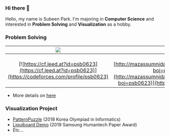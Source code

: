 ### Hi there 👋

Hello, my name is Subeen Park. I'm majoring in **Computer Science** and interested in **Problem Solving** and **Visualization** as a hobby.

### Problem Solving

| [![](http://st.codeforces.com/s/37194/images/codeforces-logo-with-telegram.png)](http://codeforces.com) | [![](https://d2gd6pc034wcta.cloudfront.net/images/logo.png)](https://www.acmicpc.net) |
|:-:|:-:|
| [![https://cf.leed.at?id=psb0623](https://cf.leed.at?id=psb0623)](https://codeforces.com/profile/psb0623) | [![http://mazassumnida.wtf/api/generate_badge?boj=psb0623](http://mazassumnida.wtf/api/generate_badge?boj=psb0623)](https://solved.ac/psb0623) |

- More details on [here](https://github.com/psb0623/Problem-Solving)

### Visualization Project

- [PatternPuzzle](https://github.com/psb0623/PatternPuzzle) (2018 Korea Olympiad in Informatics)
- [Liquiboard Demo](https://github.com/psb0623/Liquiboard-Demo) (2019 Samsung Humantech Paper Award)
- Etc...
